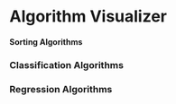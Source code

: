# Algorithm Visualizer

#### Sorting Algorithms

### Classification Algorithms

### Regression Algorithms 
